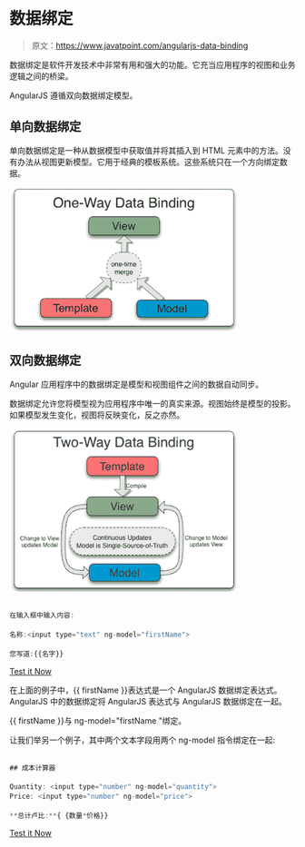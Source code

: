 # 数据绑定

> 原文：<https://www.javatpoint.com/angularjs-data-binding>

数据绑定是软件开发技术中非常有用和强大的功能。它充当应用程序的视图和业务逻辑之间的桥梁。

AngularJS 遵循双向数据绑定模型。

## 单向数据绑定

单向数据绑定是一种从数据模型中获取值并将其插入到 HTML 元素中的方法。没有办法从视图更新模型。它用于经典的模板系统。这些系统只在一个方向绑定数据。

![One Way Data Binding](img/1b515940e71890622488dc394b8a09af.png)

## 双向数据绑定

Angular 应用程序中的数据绑定是模型和视图组件之间的数据自动同步。

数据绑定允许您将模型视为应用程序中唯一的真实来源。视图始终是模型的投影。如果模型发生变化，视图将反映变化，反之亦然。

![Two Way Data Binding](img/8f040476425410fd1c1af447c3876a1b.png)

```js

在输入框中输入内容:

名称:<input type="text" ng-model="firstName">

您写道:{{名字}}

```

[Test it Now](https://www.javatpoint.com/oprweb/test.jsp?filename=angulardatabinding1)

在上面的例子中，{{ firstName }}表达式是一个 AngularJS 数据绑定表达式。AngularJS 中的数据绑定将 AngularJS 表达式与 AngularJS 数据绑定在一起。

{{ firstName }}与 ng-model="firstName "绑定。

让我们举另一个例子，其中两个文本字段用两个 ng-model 指令绑定在一起:

```js

## 成本计算器

Quantity: <input type="number" ng-model="quantity">
Price: <input type="number" ng-model="price">

**总计卢比:**{ {数量*价格}}

```

[Test it Now](https://www.javatpoint.com/oprweb/test.jsp?filename=angulardatabinding2)